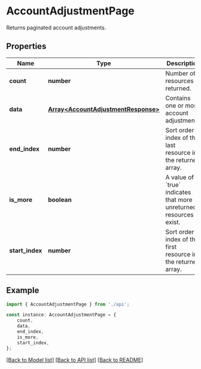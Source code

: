 # AccountAdjustmentPage

Returns paginated account adjustments.

## Properties

Name | Type | Description | Notes
------------ | ------------- | ------------- | -------------
**count** | **number** | Number of resources returned. | [default to undefined]
**data** | [**Array&lt;AccountAdjustmentResponse&gt;**](AccountAdjustmentResponse.md) | Contains one or more account adjustments. | [default to undefined]
**end_index** | **number** | Sort order index of the last resource in the returned array. | [default to undefined]
**is_more** | **boolean** | A value of &#x60;true&#x60; indicates that more unreturned resources exist. | [default to undefined]
**start_index** | **number** | Sort order index of the first resource in the returned array. | [default to undefined]

## Example

```typescript
import { AccountAdjustmentPage } from './api';

const instance: AccountAdjustmentPage = {
    count,
    data,
    end_index,
    is_more,
    start_index,
};
```

[[Back to Model list]](../README.md#documentation-for-models) [[Back to API list]](../README.md#documentation-for-api-endpoints) [[Back to README]](../README.md)
